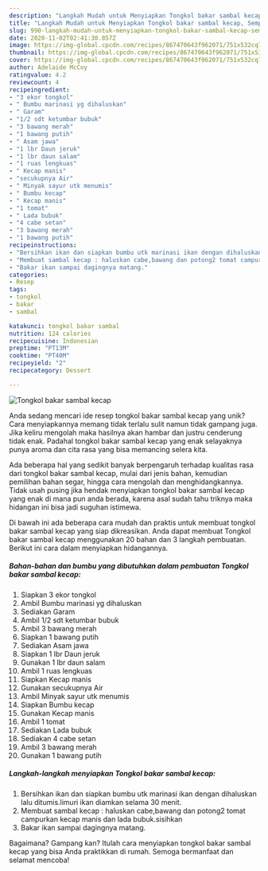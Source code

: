 ```yaml
---
description: "Langkah Mudah untuk Menyiapkan Tongkol bakar sambal kecap, Sempurna"
title: "Langkah Mudah untuk Menyiapkan Tongkol bakar sambal kecap, Sempurna"
slug: 990-langkah-mudah-untuk-menyiapkan-tongkol-bakar-sambal-kecap-sempurna
date: 2020-11-02T02:41:30.857Z
image: https://img-global.cpcdn.com/recipes/867470643f962071/751x532cq70/tongkol-bakar-sambal-kecap-foto-resep-utama.jpg
thumbnail: https://img-global.cpcdn.com/recipes/867470643f962071/751x532cq70/tongkol-bakar-sambal-kecap-foto-resep-utama.jpg
cover: https://img-global.cpcdn.com/recipes/867470643f962071/751x532cq70/tongkol-bakar-sambal-kecap-foto-resep-utama.jpg
author: Adelaide McCoy
ratingvalue: 4.2
reviewcount: 4
recipeingredient:
- "3 ekor tongkol"
- " Bumbu marinasi yg dihaluskan"
- " Garam"
- "1/2 sdt ketumbar bubuk"
- "3 bawang merah"
- "1 bawang putih"
- " Asam jawa"
- "1 lbr Daun jeruk"
- "1 lbr daun salam"
- "1 ruas lengkuas"
- " Kecap manis"
- "secukupnya Air"
- " Minyak sayur utk menumis"
- " Bumbu kecap"
- " Kecap manis"
- "1 tomat"
- " Lada bubuk"
- "4 cabe setan"
- "3 bawang merah"
- "1 bawang putih"
recipeinstructions:
- "Bersihkan ikan dan siapkan bumbu utk marinasi ikan dengan dihaluskan lalu ditumis.limuri ikan diamkan selama 30 menit."
- "Membuat sambal kecap : haluskan cabe,bawang dan potong2 tomat campurkan kecap manis dan lada bubuk.sisihkan"
- "Bakar ikan sampai dagingnya matang."
categories:
- Resep
tags:
- tongkol
- bakar
- sambal

katakunci: tongkol bakar sambal 
nutrition: 124 calories
recipecuisine: Indonesian
preptime: "PT13M"
cooktime: "PT40M"
recipeyield: "2"
recipecategory: Dessert

---
```



![Tongkol bakar sambal kecap](https://img-global.cpcdn.com/recipes/867470643f962071/751x532cq70/tongkol-bakar-sambal-kecap-foto-resep-utama.jpg)

Anda sedang mencari ide resep tongkol bakar sambal kecap yang unik? Cara menyiapkannya memang tidak terlalu sulit namun tidak gampang juga. Jika keliru mengolah maka hasilnya akan hambar dan justru cenderung tidak enak. Padahal tongkol bakar sambal kecap yang enak selayaknya punya aroma dan cita rasa yang bisa memancing selera kita.

Ada beberapa hal yang sedikit banyak berpengaruh terhadap kualitas rasa dari tongkol bakar sambal kecap, mulai dari jenis bahan, kemudian pemilihan bahan segar, hingga cara mengolah dan menghidangkannya. Tidak usah pusing jika hendak menyiapkan tongkol bakar sambal kecap yang enak di mana pun anda berada, karena asal sudah tahu triknya maka hidangan ini bisa jadi suguhan istimewa.




Di bawah ini ada beberapa cara mudah dan praktis untuk membuat tongkol bakar sambal kecap yang siap dikreasikan. Anda dapat membuat Tongkol bakar sambal kecap menggunakan 20 bahan dan 3 langkah pembuatan. Berikut ini cara dalam menyiapkan hidangannya.

<!--inarticleads1-->

##### Bahan-bahan dan bumbu yang dibutuhkan dalam pembuatan Tongkol bakar sambal kecap:

1. Siapkan 3 ekor tongkol
1. Ambil  Bumbu marinasi yg dihaluskan
1. Sediakan  Garam
1. Ambil 1/2 sdt ketumbar bubuk
1. Ambil 3 bawang merah
1. Siapkan 1 bawang putih
1. Sediakan  Asam jawa
1. Siapkan 1 lbr Daun jeruk
1. Gunakan 1 lbr daun salam
1. Ambil 1 ruas lengkuas
1. Siapkan  Kecap manis
1. Gunakan secukupnya Air
1. Ambil  Minyak sayur utk menumis
1. Siapkan  Bumbu kecap
1. Gunakan  Kecap manis
1. Ambil 1 tomat
1. Sediakan  Lada bubuk
1. Sediakan 4 cabe setan
1. Ambil 3 bawang merah
1. Gunakan 1 bawang putih




<!--inarticleads2-->

##### Langkah-langkah menyiapkan Tongkol bakar sambal kecap:

1. Bersihkan ikan dan siapkan bumbu utk marinasi ikan dengan dihaluskan lalu ditumis.limuri ikan diamkan selama 30 menit.
1. Membuat sambal kecap : haluskan cabe,bawang dan potong2 tomat campurkan kecap manis dan lada bubuk.sisihkan
1. Bakar ikan sampai dagingnya matang.




Bagaimana? Gampang kan? Itulah cara menyiapkan tongkol bakar sambal kecap yang bisa Anda praktikkan di rumah. Semoga bermanfaat dan selamat mencoba!
